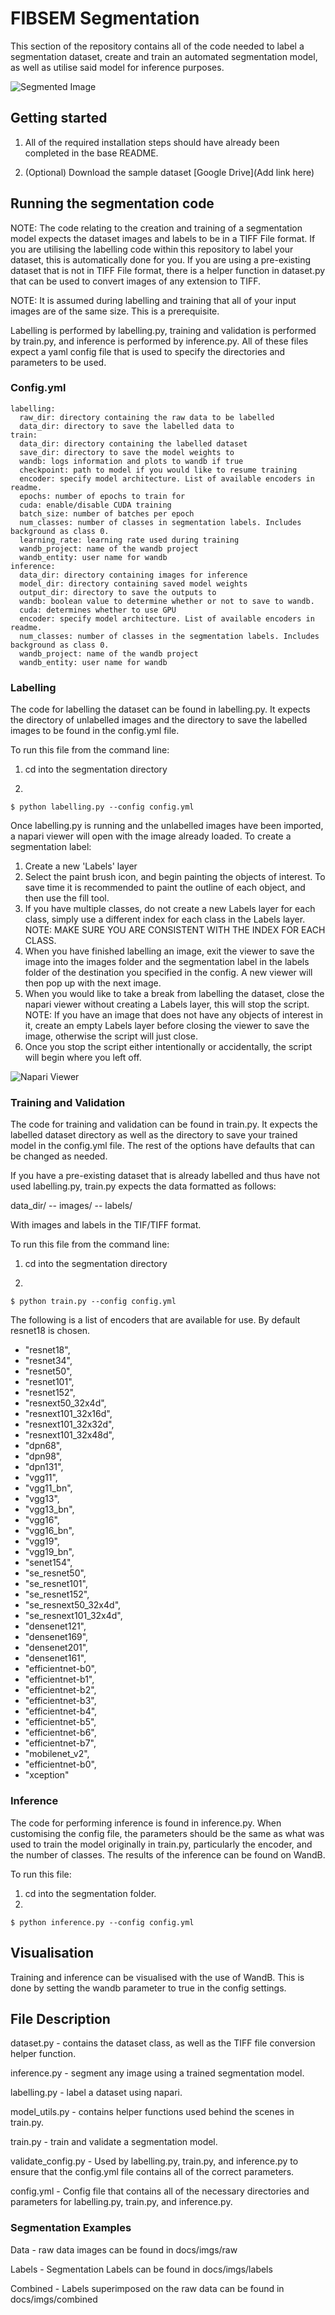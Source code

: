 # FIBSEM Segmentation

This section of the repository contains all of the code needed to label a segmentation dataset, create and train an automated segmentation model, as well as utilise said model for inference purposes.

![Segmented Image](docs/imgs/combined/combined.jpg)

## Getting started
1. All of the required installation steps should have already been completed in the base README.

2. (Optional) Download the sample dataset [Google Drive](Add link here)

## Running the segmentation code
NOTE: The code relating to the creation and training of a segmentation model expects the dataset images and labels to be in a TIFF File format. If you are utilising the labelling code within this repository to label your dataset, this is automatically done for you. If you are using a pre-existing dataset that is not in TIFF File format, there is a helper function in dataset.py that can be used to convert images of any extension to TIFF. 

NOTE: It is assumed during labelling and training that all of your input images are of the same size. This is a prerequisite.

Labelling is performed by labelling.py, training and validation is performed by train.py, and inference is performed by inference.py. All of these files expect a yaml config file that is used to specify the directories and parameters to be used.

### Config.yml
```
labelling:
  raw_dir: directory containing the raw data to be labelled
  data_dir: directory to save the labelled data to
train:
  data_dir: directory containing the labelled dataset
  save_dir: directory to save the model weights to
  wandb: logs information and plots to wandb if true
  checkpoint: path to model if you would like to resume training
  encoder: specify model architecture. List of available encoders in readme.
  epochs: number of epochs to train for
  cuda: enable/disable CUDA training
  batch_size: number of batches per epoch
  num_classes: number of classes in segmentation labels. Includes background as class 0.
  learning_rate: learning rate used during training
  wandb_project: name of the wandb project
  wandb_entity: user name for wandb
inference:
  data_dir: directory containing images for inference
  model_dir: directory containing saved model weights
  output_dir: directory to save the outputs to
  wandb: boolean value to determine whether or not to save to wandb.
  cuda: determines whether to use GPU
  encoder: specify model architecture. List of available encoders in readme.
  num_classes: number of classes in the segmentation labels. Includes background as class 0.
  wandb_project: name of the wandb project
  wandb_entity: user name for wandb
```

### Labelling
The code for labelling the dataset can be found in labelling.py. It expects the directory of unlabelled images and the directory to save the labelled images to be found in the config.yml file. 

To run this file from the command line:
1. cd into the segmentation directory

2. 
```
$ python labelling.py --config config.yml
```

Once labelling.py is running and the unlabelled images have been imported, a napari viewer will open with the image already loaded. To create a segmentation label:
1. Create a new 'Labels' layer
2. Select the paint brush icon, and begin painting the objects of interest. To save time it is recommended to paint the outline of each object, and then use the fill tool. 
3. If you have multiple classes, do not create a new Labels layer for each class, simply use a different index for each class in the Labels layer. NOTE: MAKE SURE YOU ARE CONSISTENT WITH THE INDEX FOR EACH CLASS.
4. When you have finished labelling an image, exit the viewer to save the image into the images folder and the segmentation label in the labels folder of the destination you specified in the config. A new viewer will then pop up with the next image.
5. When you would like to take a break from labelling the dataset, close the napari viewer without creating a Labels layer, this will stop the script. NOTE: If you have an image that does not have any objects of interest in it, create an empty Labels layer before closing the viewer to save the image, otherwise the script will just close.
6. Once you stop the script either intentionally or accidentally, the script will begin where you left off.

![Napari Viewer](docs/example_napari.png)

### Training and Validation
The code for training and validation can be found in train.py. It expects the labelled dataset directory as well as the directory to save your trained model in the config.yml file. The rest of the options have defaults that can be changed as needed. 

If you have a pre-existing dataset that is already labelled and thus have not used labelling.py, train.py expects the data formatted as follows:

data_dir/
  -- images/
  -- labels/

With images and labels in the TIF/TIFF format.

To run this file from the command line:
1. cd into the segmentation directory

2. 
```
$ python train.py --config config.yml
```

The following is a list of encoders that are available for use. By default resnet18 is chosen.
* "resnet18",
* "resnet34",
* "resnet50",
* "resnet101", 
* "resnet152",
* "resnext50_32x4d",
* "resnext101_32x16d",
* "resnext101_32x32d",
* "resnext101_32x48d",
* "dpn68",
* "dpn98",
* "dpn131",
* "vgg11",
* "vgg11_bn",
* "vgg13",
* "vgg13_bn",
* "vgg16",
* "vgg16_bn",
* "vgg19",
* "vgg19_bn",
* "senet154",
* "se_resnet50",
* "se_resnet101",
* "se_resnet152",
* "se_resnext50_32x4d",
* "se_resnext101_32x4d",
* "densenet121",
* "densenet169",
* "densenet201",
* "densenet161",
* "efficientnet-b0",
* "efficientnet-b1",
* "efficientnet-b2",
* "efficientnet-b3",
* "efficientnet-b4",
* "efficientnet-b5",
* "efficientnet-b6",
* "efficientnet-b7",
* "mobilenet_v2",
* "efficientnet-b0",
* "xception"

### Inference
The code for performing inference is found in inference.py. When customising the config file, the parameters should be the same as what was used to train the model originally in train.py, particularly the encoder, and the number of classes. The results of the inference can be found on WandB.

To run this file:
1. cd into the segmentation folder.
2. 
```
$ python inference.py --config config.yml
```

## Visualisation
Training and inference can be visualised with the use of WandB. This is done by setting the wandb parameter to true in the config settings.

## File Description
dataset.py - contains the dataset class, as well as the TIFF file conversion helper function.

inference.py - segment any image using a trained segmentation model.

labelling.py - label a dataset using napari.

model_utils.py - contains helper functions used behind the scenes in train.py.

train.py - train and validate a segmentation model.

validate_config.py - Used by labelling.py, train.py, and inference.py to ensure that the config.yml file contains all of the correct parameters.

config.yml - Config file that contains all of the necessary directories and parameters for labelling.py, train.py, and inference.py.


### Segmentation Examples
Data - raw data images can be found in docs/imgs/raw

Labels - Segmentation Labels can be found in docs/imgs/labels

Combined - Labels superimposed on the raw data can be found in docs/imgs/combined